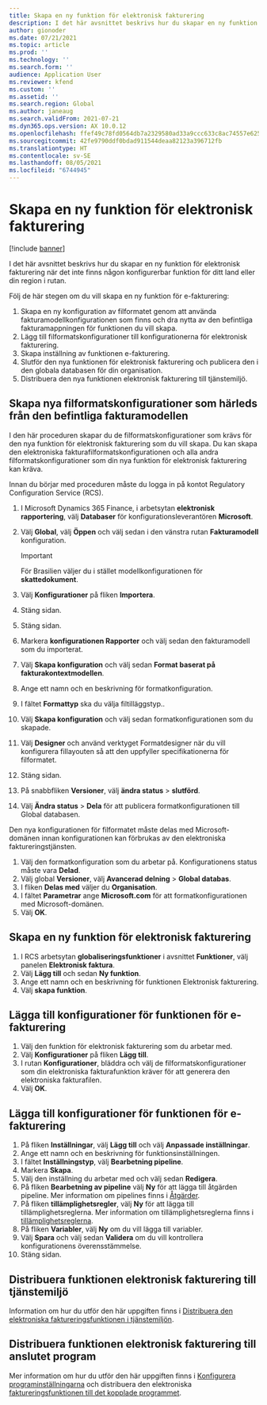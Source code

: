 ```yaml
---
title: Skapa en ny funktion för elektronisk fakturering
description: I det här avsnittet beskrivs hur du skapar en ny funktion för elektronisk fakturering när det inte finns någon konfigurerbar funktion för ditt land eller din region i rutan.
author: gionoder
ms.date: 07/21/2021
ms.topic: article
ms.prod: ''
ms.technology: ''
ms.search.form: ''
audience: Application User
ms.reviewer: kfend
ms.custom: ''
ms.assetid: ''
ms.search.region: Global
ms.author: janeaug
ms.search.validFrom: 2021-07-21
ms.dyn365.ops.version: AX 10.0.12
ms.openlocfilehash: ffef49c78fd0564db7a2329580ad33a9ccc633c8ac74557e625d1cfb29931576
ms.sourcegitcommit: 42fe9790ddf0bdad911544deaa82123a396712fb
ms.translationtype: HT
ms.contentlocale: sv-SE
ms.lasthandoff: 08/05/2021
ms.locfileid: "6744945"
---
```

# <a name="create-a-new-electronic-invoicing-feature"></a>Skapa en ny funktion för elektronisk fakturering

[!include [banner](../includes/banner.md)]

I det här avsnittet beskrivs hur du skapar en ny funktion för elektronisk fakturering när det inte finns någon konfigurerbar funktion för ditt land eller din region i rutan.

Följ de här stegen om du vill skapa en ny funktion för e-fakturering:

1. Skapa en ny konfiguration av filformatet genom att använda fakturamodellkonfigurationen som finns och dra nytta av den befintliga fakturamappningen för funktionen du vill skapa.
2. Lägg till filformatskonfigurationer till konfigurationerna för elektronisk fakturering.
3. Skapa inställning av funktionen e-fakturering.
4. Slutför den nya funktionen för elektronisk fakturering och publicera den i den globala databasen för din organisation.
5. Distribuera den nya funktionen elektronisk fakturering till tjänstemiljö.

## <a name="create-new-file-format-configurations-that-are-derived-from-the-existing-invoice-model"></a>Skapa nya filformatskonfigurationer som härleds från den befintliga fakturamodellen

I den här proceduren skapar du de filformatskonfigurationer som krävs för den nya funktion för elektronisk fakturering som du vill skapa. Du kan skapa den elektroniska fakturafilformatskonfigurationen och alla andra filformatskonfigurationer som din nya funktion för elektronisk fakturering kan kräva.

Innan du börjar med proceduren måste du logga in på kontot Regulatory Configuration Service (RCS).

1. I Microsoft Dynamics 365 Finance, i arbetsytan **elektronisk rapportering**, välj **Databaser** för konfigurationsleverantören **Microsoft**.
2. Välj **Global**, välj **Öppen** och välj sedan i den vänstra rutan **Fakturamodell** konfiguration.

    > [!IMPORTANT]
    > För Brasilien väljer du i stället modellkonfigurationen för **skattedokument**.

3. Välj **Konfigurationer** på fliken **Importera**.
4. Stäng sidan.
5. Stäng sidan.
6. Markera **konfigurationen Rapporter** och välj sedan den fakturamodell som du importerat.
7. Välj **Skapa konfiguration** och välj sedan **Format baserat på fakturakontextmodellen**. 
8. Ange ett namn och en beskrivning för formatkonfiguration.
9. I fältet **Formattyp** ska du välja filtilläggstyp..
10. Välj **Skapa konfiguration** och välj sedan formatkonfigurationen som du skapade.
11. Välj **Designer** och använd verktyget Formatdesigner när du vill konfigurera fillayouten så att den uppfyller specifikationerna för filformatet.
12. Stäng sidan.
13. På snabbfliken **Versioner**, välj **ändra status** \> **slutförd**.
14. Välj **Ändra status** \> **Dela** för att publicera formatkonfigurationen till Global databasen.

Den nya konfigurationen för filformatet måste delas med Microsoft-domänen innan konfigurationen kan förbrukas av den elektroniska faktureringstjänsten.

1. Välj den formatkonfiguration som du arbetar på. Konfigurationens status måste vara **Delad**.
2. Välj global **Versioner**, välj **Avancerad delning** \> **Global databas**.
3. I fliken **Delas med** väljer du **Organisation**.
4. I fältet **Parametrar** ange **Microsoft.com** för att formatkonfigurationen med Microsoft-domänen.
5. Välj **OK**.

## <a name="create-the-new-electronic-invoicing-feature"></a>Skapa en ny funktion för elektronisk fakturering

1. I RCS arbetsytan **globaliseringsfunktioner** i avsnittet **Funktioner**, välj panelen **Elektronisk faktura**.
2. Välj **Lägg till** och sedan **Ny funktion**.
3. Ange ett namn och en beskrivning för funktionen Elektronisk fakturering.
4. Välj **skapa funktion**.

## <a name="add-electronic-invoicing-feature-configurations"></a>Lägga till konfigurationer för funktionen för e-fakturering

1. Välj den funktion för elektronisk fakturering som du arbetar med.
2. Välj **Konfigurationer** på fliken **Lägg till**.
3. I rutan **Konfigurationer**, bläddra och välj de filformatskonfigurationer som din elektroniska fakturafunktion kräver för att generera den elektroniska fakturafilen.
4. Välj **OK**.

## <a name="add-electronic-invoicing-feature-setups"></a>Lägga till konfigurationer för funktionen för e-fakturering

1. På fliken **Inställningar**, välj **Lägg till** och välj **Anpassade inställningar**.
2. Ange ett namn och en beskrivning för funktionsinställningen.
3. I fältet **Inställningstyp**, välj **Bearbetning pipeline**.
4. Markera **Skapa**.
5. Välj den inställning du arbetar med och välj sedan **Redigera**.
6. På fliken **Bearbetning av pipeline** välj **Ny** för att lägga till åtgärden pipeline. Mer information om pipelines finns i [Åtgärder](e-invoicing-configuration-rcs.md#actions).
7. På fliken **tillämplighetsregler**, välj **Ny** för att lägga till tillämplighetsreglerna. Mer information om tillämplighetsreglerna finns i [tillämplighetsreglerna](e-invoicing-configuration-rcs.md#applicability-rules).
8. På fliken **Variabler**, välj **Ny** om du vill lägga till variabler.
9. Välj **Spara** och välj sedan **Validera** om du vill kontrollera konfigurationens överensstämmelse.
10. Stäng sidan.

## <a name="deploy-the-electronic-invoicing-feature-to-the-service-environment"></a>Distribuera funktionen elektronisk fakturering till tjänstemiljö

Information om hur du utför den här uppgiften finns i [Distribuera den elektroniska faktureringsfunktionen i tjänstemiljön](e-invoicing-get-started.md#deploy-the-electronic-invoicing-feature-to-service-environment).

## <a name="deploy-the-electronic-invoicing-feature-to-a-connected-application"></a>Distribuera funktionen elektronisk fakturering till anslutet program

Mer information om hur du utför den här uppgiften finns i [Konfigurera programinställningarna](e-invoicing-get-started.md#configure-the-application-setup) och distribuera den elektroniska [faktureringsfunktionen till det kopplade programmet](e-invoicing-get-started.md#deploy-the-electronic-invoicing-feature-to-connected-application).
